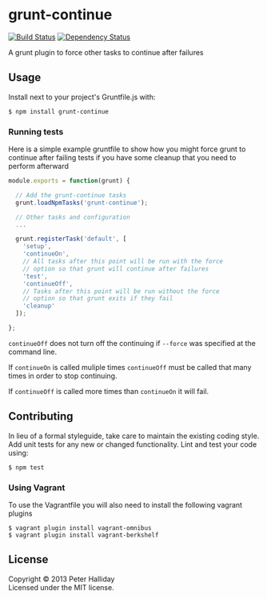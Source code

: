 # grunt-continue

[![Build Status](https://travis-ci.org/pghalliday/grunt-continue.png)](https://travis-ci.org/pghalliday/grunt-continue)
[![Dependency Status](https://gemnasium.com/pghalliday/grunt-continue.png)](https://gemnasium.com/pghalliday/grunt-continue)

A grunt plugin to force other tasks to continue after failures

## Usage

Install next to your project's Gruntfile.js with: 

```
$ npm install grunt-continue
```

### Running tests

Here is a simple example gruntfile to show how you might force grunt to continue after failing tests if you have some cleanup that you need to perform afterward

```javascript
module.exports = function(grunt) {

  // Add the grunt-continue tasks
  grunt.loadNpmTasks('grunt-continue');

  // Other tasks and configuration
  ...

  grunt.registerTask('default', [
    'setup',
    'continueOn',
    // All tasks after this point will be run with the force
    // option so that grunt will continue after failures
    'test',
    'continueOff',
    // Tasks after this point will be run without the force
    // option so that grunt exits if they fail
    'cleanup'
  ]);

};
```

`continueOff` does not turn off the continuing if `--force` was specified at the command line.

If `continueOn` is called muliple times `continueOff` must be called that many times in order to stop continuing.

If `continueOff` is called more times than `continueOn` it will fail.

## Contributing
In lieu of a formal styleguide, take care to maintain the existing coding style. Add unit tests for any new or changed functionality. Lint and test your code using: 

```
$ npm test
```

### Using Vagrant
To use the Vagrantfile you will also need to install the following vagrant plugins

```
$ vagrant plugin install vagrant-omnibus
$ vagrant plugin install vagrant-berkshelf
```


## License
Copyright &copy; 2013 Peter Halliday  
Licensed under the MIT license.
